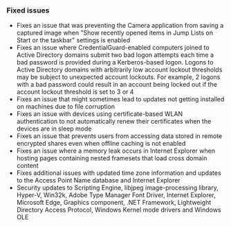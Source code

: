 ### Fixed issues
- Fixes an issue that was preventing the Camera application from saving a captured image when "Show recently opened items in Jump Lists on Start or the taskbar" settings is enabled
- Fixes an issue where CredentialGuard-enabled computers joined to Active Directory domains submit two bad logon attempts each time a bad password is provided during a Kerberos-based logon. Logons to Active Directory domains with arbitrarily low account lockout thresholds may be subject to unexpected account lockouts. For example, 2 logons with a bad password could result in an account being locked out if the account lockout threshold is set to 3 or 4
- Fixes an issue that might sometimes lead to updates not getting installed on machines due to file corruption
- Fixes an issue with devices using certificate-based WLAN authentication to not automatically renew their certificates when the devices are in sleep mode
- Fixes an issue that prevents users from accessing data stored in remote encrypted shares even when offline caching is not enabled
- Fixes an issue where a memory leak occurs in Internet Explorer when hosting pages containing nested framesets that load cross domain content
- Fixes additional issues with updated time zone information and updates to the Access Point Name database and Internet Explorer
- Security updates to Scripting Engine, libjpeg image-processing library, Hyper-V, Win32k, Adobe Type Manager Font Driver, Internet Explorer, Microsoft Edge, Graphics component, .NET Framework, Lightweight Directory Access Protocol, Windows Kernel mode drivers and Windows OLE